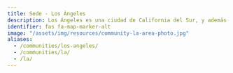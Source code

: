 ```yaml
---
title: Sede - Los Ángeles
description: Los Ángeles es una ciudad de California del Sur, y además es el centro de la industria cinematográfica y televisiva del país.
identifier: fas fa-map-marker-alt
image: "/assets/img/resources/community-la-area-photo.jpg"
aliases:
  - /communities/los-angeles/
  - /communities/la/
  - /la/
---
```

